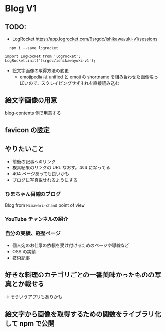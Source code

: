 # Blog V1

## TODO:

- LogRocket https://app.logrocket.com/9srgdc/ishikawayuki-v1/sessions

```
  npm i --save logrocket
```

```
import LogRocket from 'logrocket';
LogRocket.init('9srgdc/ishikawayuki-v1');
```

- 絵文字画像の取得方法の変更
  - emojipedia は unified と emoji の shortname を組み合わせた画像名っぽいので、スクレイピングせずそれを直接読み込む

## 絵文字画像の用意

blog-contents 側で用意する

## favicon の設定

## やりたいこと

- 前後の記事へのリンク
- 検索結果のリンクの URL なおす。404 になってる
- 404 ページあっても良いかも
- ブログに写真載せれるようにする

### ひまちゃん目線のブログ

Blog from `Himawari-chan`s point of view

### YouTube チャンネルの紹介

### 自分の実績、経歴ページ

- 個人宛のお仕事の依頼を受け付けるためのページや導線など
- OSS の実績
- 技術記事

## 好きな料理のカテゴリごとの一番美味かったものの写真とか載せる

→ そういうアプリもありかも

## 絵文字から画像を取得するための関数をライブラリ化して npm で公開
